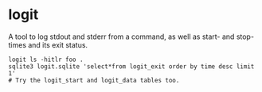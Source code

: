 # logit

A tool to log stdout and stderr from a command, as well as
start- and stop- times and its exit status.

    logit ls -hitlr foo .
    sqlite3 logit.sqlite 'select*from logit_exit order by time desc limit 1' 
    # Try the logit_start and logit_data tables too.

